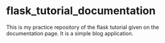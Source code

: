 # flask_tutorial_documentation

This is my practice repository of the flask tutorial given on the documentation page. 
It is a simple blog application. 
